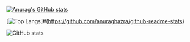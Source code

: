 [![Anurag's GitHub stats](https://github-readme-stats.vercel.app/api?username=FlySky-ovo)](https://github.com/anuraghazra/github-readme-stats)

[![Top Langs](https://github-readme-stats.vercel.app/api/top-langs/?username=FlySky-ovo)]#(https://github.com/anuraghazra/github-readme-stats)

![GitHub stats](https://github-readme-stats.vercel.app/api?username=FlySky-ovo&show_icons=true&theme=tokyonight)
